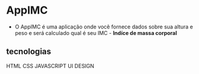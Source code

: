 # AppIMC
- O AppIMC é uma aplicação onde você fornece dados sobre sua altura e peso e será calculado qual é seu IMC - **Indíce de massa corporal**

## tecnologias
HTML
CSS
JAVASCRIPT
UI DESIGN
